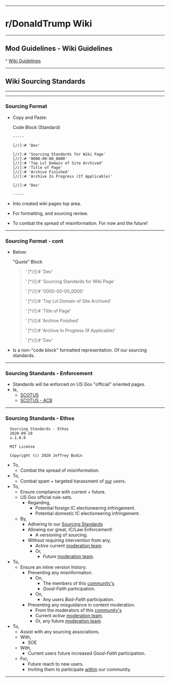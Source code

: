 -----

# **r/DonaldTrump Wiki**

-----

## Mod Guidelines - Wiki Guidelines

^ [Wiki Guidelines](https://www.reddit.com/r/donaldtrump/wiki/mod_guidelines/wiki)

-----


## Wiki Sourcing Standards 


-----

[//]:# 'Dev'

[//]:# 'Sourcing Standards for Wiki Page'
[//]:# '0000-00-00_0000'
[//]:# 'Top Lvl Domain of Site Archived'
[//]:# 'Title of Page'
[//]:# 'Archive Finished'
[//]:# 'Archive In Progress (If Applicable)'

[//]:# '2020-09-18_2216'
[//]:# 'Reddit'
[//]:# 'moderators of r/donaldtrump'
[//]:# 'moderators archive (1)'
[//]:# 'Archive: https://archive.is/SlTZu'

[//]:# 'Dev'

-----

### Sourcing Format
  - Copy and Paste:
  
    Code Block (Standard) 

        -----

        [//]:# 'Dev'

        [//]:# 'Sourcing Standards for Wiki Page'
        [//]:# '0000-00-00_0000'
        [//]:# 'Top Lvl Domain of Site Archived'
        [//]:# 'Title of Page'
        [//]:# 'Archive Finished'
        [//]:# 'Archive In Progress (If Applicable)'

        [//]:# 'Dev'

        -----

  - Into created wiki pages top area. 
  - For formatting, and sourcing review.
  - To combat the spread of misinformation. For now and the future! 

-----

### Sourcing Format - cont

  - Below:

    "Quote" Block

    > ' [*//]:# 'Dev'
    >
    > ' [*//]:# 'Sourcing Standards for Wiki Page'
    >
    > ' [*//]:# '0000-00-00_0000'
    >
    > ' [*//]:# 'Top Lvl Domain of Site Archived'
    >
    > ' [*//]:# 'Title of Page'
    >
    > ' [*//]:# 'Archive Finished'
    >
    > ' [*//]:# 'Archive In Progress (If Applicable)'
    >
    > ' [*//]:# 'Dev'

  - Is a non-"code block" formatted representation. Of our sourcing standards.  

-----

### Sourcing Standards - Enforcement

  - Standards will be enforced on US Gov "official" oriented pages.
  - Ie,
    - [SCOTUS](https://www.reddit.com/r/donaldtrump/wiki/scotus)
    - [SCOTUS - ACB](https://www.reddit.com/r/donaldtrump/wiki/scotus/acb)

-----

### Sourcing Standards - Ethos
  
  [//]:#  '```'

      Sourcing Standards - Ethos
      2020-09-18
      v.1.0.0

      MIT License

      Copyright (c) 2020 Jeffrey Bodin
  [//]:#  '```'

  - To, 
    - Combat the spread of misinformation.
  - To, 
    - Combat spam + targeted harassment of [our](https://www.reddit.com/r/donaldtrump/wiki/subreddit) users.  
  - To, 
    - Ensure compliance with current + future. 
    - US Gov official rule-sets. 
      - Regarding,
        - Potential foreign IC electioneering infringement.
        - Potential domestic IC electioneering infringement.
    - By,
      - Adhering to our [Sourcing Standards](https://www.reddit.com/r/donaldtrump/wiki/mod_guidelines/wiki/sourcing_standards)
      - Allowing our great, IC/Law Enforcement! 
        - A versioning of sourcing. 
      - Without _requiring_ intervention from any,
        - _Active_ current [moderation team](https://archive.is/SlTZu)
        - Or, 
          - _Future_ [moderation team](https://www.reddit.com/r/donaldtrump/about/moderators/).
  - To,
    - Ensure an inline version history.
      - Preventing any misinformation.
        - On,
          - The members of this [community's](https://www.reddit.com/r/donaldtrump/wiki/subreddit)
          - _Good-Faith_ participation.
        - On,
          - Any users _Bad-Faith_ participation.
      - Preventing any misguidance in content moderation.
        - From the moderators of this [community's](https://www.reddit.com/r/donaldtrump/wiki/subreddit)
        - Current _active_ [moderation team](https://archive.is/SlTZu). 
        - Or, any future [moderation team](https://www.reddit.com/r/donaldtrump/about/moderators/).
  - To,
    - Assist with any sourcing associations.
    - With,
      - SOE
    - With, 
      - Current users future increased _Good-Faith_ participation.
    - For,
      - Future reach to new users. 
      - Inviting them to participate [within](https://www.reddit.com/r/donaldtrump) our community.

-----